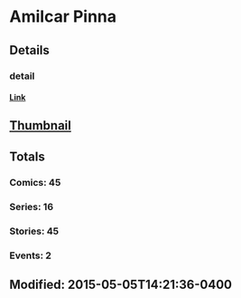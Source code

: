 # Amilcar  Pinna 
## Details
### detail
#### [Link](http://marvel.com/comics/creators/7891/amilcar_pinna?utm_campaign=apiRef&utm_source=225578a89fc76f3d20fbffda5d17a88d)
## [Thumbnail](http://i.annihil.us/u/prod/marvel/i/mg/b/40/image_not_available.jpg)
## Totals
### Comics: 45
### Series: 16
### Stories: 45
### Events: 2
## Modified: 2015-05-05T14:21:36-0400